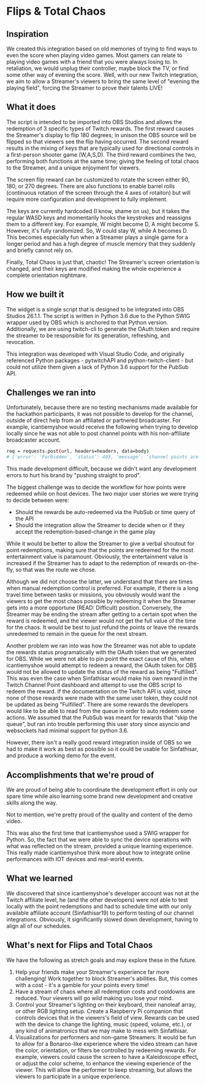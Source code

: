 # Flips & Total Chaos

## Inspiration
We created this integration based on old memories of trying to find ways to even the score when playing video games.  Most gamers can relate to playing video games with a friend that you were always losing to.  In retaliation, we would unplug their controller, maybe block the TV, or find some other way of evening the score.  Well, with our new Twitch integration, we aim to allow a Streamer's viewers to bring the same level of "evening the playing field", forcing the Streamer to prove their talents LIVE!


## What it does
The script is intended to be imported into OBS Studios and allows the redemption of 3 specific types of Twitch rewards. The first reward causes the Streamer's display to flip 180 degrees; in unison the OBS source will be flipped so that viewers see the flip having occurred. The second reward results in the mixing of keys that are typically used for directional controls in a first-person shooter game (W,A,S,D). The third reward combines the two, performing both functions at the same time; giving the feeling of total chaos to the Streamer, and a unique enjoyment for viewers.

The screen flip reward can be customized to rotate the screen either 90, 180, or 270 degrees.  There are also functions to enable barrel rolls (continuous rotation of the screen through the 4 axes of rotaiton) but will require more configuration and development to fully implement.

The keys are currently hardcoded (I know, shame on us), but it takes the regular WASD keys and momentarily hooks the keystrokes and reassigns them to a different key. For example, W might become D, A might become S. However, it's fully randomized. So, W could stay W, while A becomes D. This becomes especially fun when a Streamer plays a single game for a longer period and has a high degree of muscle memory that they suddenly and briefly cannot rely on.

Finally, Total Chaos is just that, chaotic! The Streamer's screen orientation is changed, and their keys are modified making the whole experience a complete orientation nightmare.

## How we built it
The widget is a single script that is designed to be integrated into OBS Studios 26.1.1. The script is written in Python 3.6 due to the Python SWIG wrapper used by OBS which is anchored to that Python version. Additionally, we are using twitch-cli to generate the OAuth token and require the streamer to be responsible for its generation, refreshing, and revocation. 

This integration was developed with Visual Studio Code, and originally referenced Python packages - pytwitchAPI and python-twitch-client - but could not utilize them given a lack of Python 3.6 support for the PubSub API.

## Challenges we ran into
Unfortunately, because there are no testing mechanisms made available for the hackathon participants, it was not possible to develop for the channel, outside of direct help from an affiliated or partnered broadcaster.  For example, icantiemyshoe would receive the following when trying to develop locally since he was not able to post channel points with his non-affiliate broadcaster account.

```sh
req = requests.post(url, headers=headers, data=body)
# {'error': 'Forbidden', 'status': 403, 'message': 'channel points are not available for the broadcaster'}
```

This made development difficult, because we didn't want any development errors to hurt his brand by "pushing straight to prod".

The biggest challenge was to decide the workflow for how points were redeemed while on host devices. The two major user stories we were trying to decide between were:

* Should the rewards be auto-redeemed via the PubSub or time query of the API
* Should the integration allow the Streamer to decide when or if they accept the redemption-based-change in the game play

While it would be better to allow the Streamer to give a verbal shoutout for point redemptions, making sure that the points are redeemed for the most entertainment value is paramount. Obviously, the entertainment value is increased if the Streamer has to adapt to the redemption of rewards on-the-fly, so that was the route we chose.

Although we did not choose the latter, we understand that there are times when manual redemption control is preferred.  For example, if there is a long travel time between tasks or missions, you obviously would want the viewers to get the most chaos possible by redeeming it when the Streamer gets into a more opportune (READ: Difficult) position. Conversely, the Streamer may be ending the stream after getting to a certain spot when the reward is redeemed, and the viewer would not get the full value of the time for the chaos. It would be best to just refund the points or leave the rewards unredeemed to remain in the queue for the next stream.

Another problem we ran into was how the Streamer was not able to update the rewards status programatically with the OAuth token that we generated for OBS. While we were not able to pin point the exact cause of this, when icantiemyshoe would attempt to redeem a reward, the OAuth token for OBS would not be allowed to update the status of the reward as being "Fulfilled". This was even the case when Sinfathisar would make his own reward in the Twitch Channel Point dashboard and attempt to use the OBS script to redeem the reward. If the documentation on the Twitch API is valid, since none of those rewards were made with the same user token, they could not be updated as being "Fulfilled". There are some rewards the developers would like to be able to read from the queue in order to auto redeem some actions. We assumed that the PubSub was meant for rewards that "skip the queue", but ran into trouble performing this user story since asyncio and websockets had minimal support for python 3.6.

However, there isn't a really good reward integration inside of OBS so we had to make it work as best as possible so it could be usable for Sinfathisar, and produce a working demo for the event.

## Accomplishments that we're proud of
We are proud of being able to coordinate the development effort in only our spare time while also learning some brand new development and creative skills along the way.

Not to mention, we're pretty proud of the quality and content of the demo video. 

This was also the first time that icantiemyshoe used a SWIG wrapper for Python. So, the fact that we were able to sync the device operations with what was reflected on the stream, provided a unique learning experience. This really made icantiemyshoe think more about how to integrate online performances with IOT devices and real-world events. 

## What we learned
We discovered that since icantiemyshoe's developer account was not at the Twitch affiliate level, he (and the other developers) were not able to test locally with the point redemptions and had to schedule time with our only available affiliate account (Sinfathisar19) to perform testing of our channel integrations. Obviously, it significantly slowed down development, having to align all of our schedules.

## What's next for Flips and Total Chaos
We have the following as stretch goals and may explore these in the future.
1. Help your friends make your Streamer's experience far more challenging!  Work together to block Streamer's abilities. But, this comes with a cost - it's a gamble for your points every time! 
2. Have a stream of chaos where all redemption costs and cooldowns are reduced. Your viewers will go wild making you lose your mind.
3. Control your Streamer's lighting on their keyboard, their nanoleaf array, or other RGB lighting setup. Create a Raspberry Pi companion that controls devices that in the viewers's field of view. Rewards can be used with the device to change the lighting, music (speed, volume, etc.), or any kind of animatronics that we may make to mess with Sinfathisar. 
4. Visualizations for performers and non-game Streamers: It would be fun to allow for a Bonaroo-like experience where the video stream can have the color, orientation, or filters be controlled by redeeming rewards. For example, viewers could cause the screen to have a Kaleidoscope effect, or adjust the color scheme, to enhance the viewing experience of the viewer. This will allow the performer to keep streaming, but allows the viewers to participate in a unique experience. 

